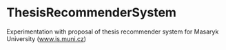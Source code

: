 # ThesisRecommenderSystem
Experimentation with proposal of thesis recommender system for Masaryk University (www.is.muni.cz)
